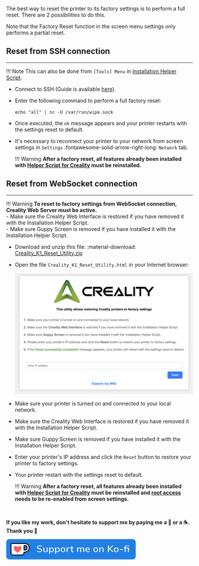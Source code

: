 The best way to reset the printer to its factory settings is to perform a full reset. There are 2 possibilities to do this.

Note that the Factory Reset function in the screen menu settings only performs a partial reset.


## Reset from SSH connection
<hr>

!!! Note
    This can also be done from `[Tools] Menu` in <a href="../../helper-script/helper-script-installation">Installation Helper Script</a>.

- Connect to SSH (Guide is available <a href="../../firmwares/ssh-connection">here</a>).

- Enter the following command to perform a full factory reset:

    ``` title="SSH Command Prompt"
    echo "all" | nc -U /var/run/wipe.sock
    ``` 

- Once executed, the `ok` message appears and your printer restarts with the settings reset to default.

- It's necessary to reconnect your printer to your network from screen settings in `Settings` :fontawesome-solid-arrow-right-long: `Network` tab.

    !!! Warning
        **After a factory reset, all features already been installed with <a href="../../helper-script/helper-script-installation">Helper Script for Creality</a>  must be reinstalled.**


## Reset from WebSocket connection
<hr>

!!! Warning
    **To reset to factory settings from WebSocket connection, Creality Web Server must be active.**<br />
      - Make sure the Creality Web Interface is restored if you have removed it with the Installation Helper Script.<br />
      - Make sure Guppy Screen is removed if you have installed it with the Installation Helper Script.

- Download and unzip this file: :material-download: [Creality_K1_Reset_Utility.zip](https://github.com/Guilouz/Creality-K1-Series/raw/main/downloads/Creality_K1_Reset_Utility.zip)

- Open the file `Creality_K1_Reset_Utility.html` in your Internet browser:

  <img width="900" src="../../assets/img/Reset-Factory-Settings/Creality_K1_Reset_Utility.png">

- Make sure your printer is turned on and connected to your local network.

- Make sure the Creality Web Interface is restored if you have removed it with the Installation Helper Script.

- Make sure Guppy Screen is removed if you have installed it with the Installation Helper Script.

- Enter your printer's IP address and click the `Reset` button to restore your printer to factory settings.

- Your printer restart with the settings reset to default.

    !!! Warning
        **After a factory reset, all features already been installed with <a href="../../helper-script/helper-script-installation">Helper Script for Creality</a>  must be reinstalled and <a href="../../firmwares/install-and-update-rooted-firmware/#enable-root-access">root access</a> needs to be re-enabled from screen settings.**

<br />

**If you like my work, don't hesitate to support me by paying me a 🍺 or a ☕. Thank you 🙂**

<a href="https://ko-fi.com/guilouz" target="_blank"><img width="350" src="../../assets/img/home/Ko-fi.png"></a>
